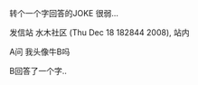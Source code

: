 转个一个字回答的JOKE 很弱...

发信站 水木社区 (Thu Dec 18 182844 2008), 站内



A问 我头像牛B吗









B回答了一个字..






























